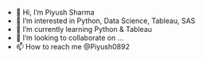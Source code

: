 - 👋 Hi, I’m Piyush Sharma
- 👀 I’m interested in Python, Data Science, Tableau, SAS
- 🌱 I’m currently learning Python & Tableau
- 💞️ I’m looking to collaborate on ...
- 📫 How to reach me @Piyush0892

<!---
Piyush0892/Piyush0892 is a ✨ special ✨ repository because its `README.md` (this file) appears on your GitHub profile.
You can click the Preview link to take a look at your changes.
--->
